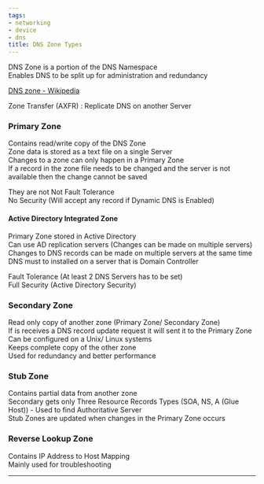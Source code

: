 ```yaml
---
tags:
- networking
- device
- dns
title: DNS Zone Types
---
```


DNS Zone is a portion of the DNS Namespace  
Enables DNS to be split up for administration and redundancy  

[DNS zone - Wikipedia](https://en.wikipedia.org/wiki/DNS_zone)

Zone Transfer (AXFR) : Replicate DNS on another Server

### Primary Zone

Contains read/write copy of the DNS Zone  
Zone data is stored as a text file on a single Server  
Changes to a zone can only happen in a Primary Zone  
If a record in the zone file needs to be changed and the server is not available then the change cannot be saved  

They are not Not Fault Tolerance  
No Security (Will accept any record if Dynamic DNS is Enabled)

#### Active Directory Integrated Zone

Primary Zone stored in Active Directory  
Can use AD replication servers (Changes can be made on multiple servers)  
Changes to DNS records can be made on multiple servers at the same time  
DNS must to installed on a server that is Domain Controller  

Fault Tolerance (At least 2 DNS Servers has to be set)  
Full Security (Active Directory Security)

### Secondary Zone

Read only copy of another zone (Primary Zone/ Secondary Zone)  
If is receives a DNS record update request it will sent it to the Primary Zone  
Can be configured on a Unix/ Linux systems  
Keeps complete copy of the other zone  
Used for redundancy and better performance

### Stub Zone

Contains partial data from another zone  
Secondary gets only Three Resource Records Types (SOA, NS, A (Glue Host)) - Used to find Authoritative Server  
Stub Zones are updated when changes in the Primary Zone occurs

### Reverse Lookup Zone

Contains IP Address to Host Mapping  
Mainly used for troubleshooting  

---